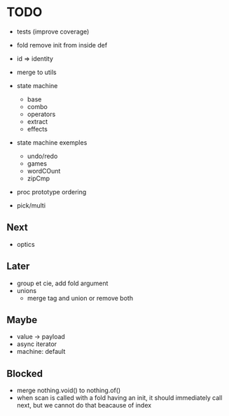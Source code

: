 # TODO

- tests (improve coverage)

- fold remove init from inside def

- id => identity

- merge to utils

- state machine
    - base
    - combo
    - operators
    - extract
    - effects

- state machine exemples
    - undo/redo
    - games
    - wordCOunt
    - zipCmp

- proc prototype ordering

- pick/multi

## Next

- optics

## Later

- group et cie, add fold argument
- unions
  - merge tag and union or remove both

## Maybe

- value -> payload
- async iterator
- machine: default

## Blocked

- merge nothing.void() to nothing.of()
- when scan is called with a fold having an init, it should immediately call next, but we cannot do that beacause of index
